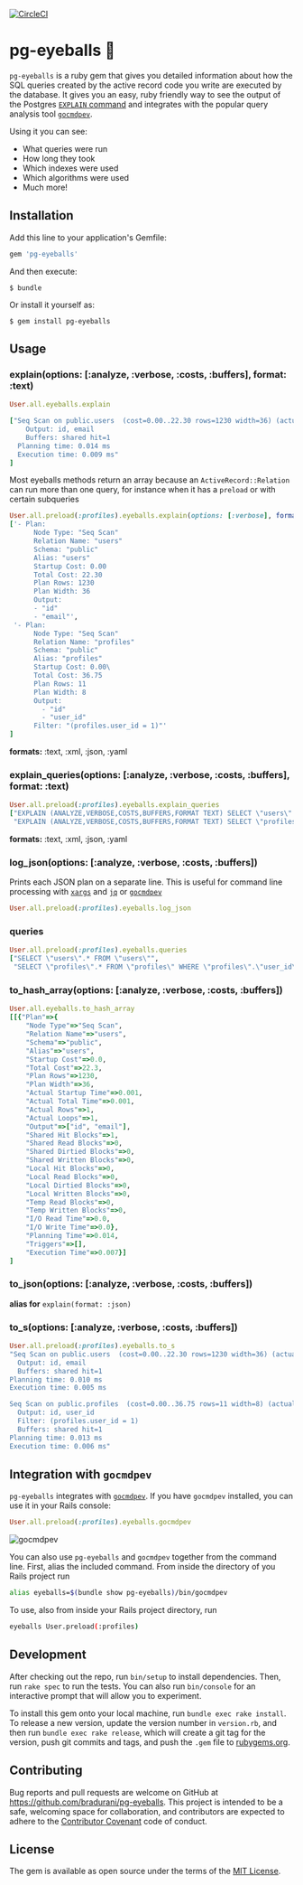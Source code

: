 [![CircleCI](https://circleci.com/gh/bradurani/pg-eyeballs.svg?style=svg)](https://circleci.com/gh/bradurani/pg-eyeballs)
# pg-eyeballs 👀

`pg-eyeballs` is a ruby gem that gives you detailed information about how the
SQL queries created by the active record code you write are executed by the database.
It gives you an easy, ruby friendly way to see the output of the Postgres
[`EXPLAIN` command](https://www.postgresql.org/docs/9.4/static/using-explain.html) and integrates with the popular query analysis tool [`gocmdpev`](https://github.com/simon-engledew/gocmdpev). 

Using it you can see:
- What queries were run
- How long they took
- Which indexes were used
- Which algorithms were used
- Much more!

## Installation

Add this line to your application's Gemfile:

```ruby
gem 'pg-eyeballs'
```

And then execute:

    $ bundle

Or install it yourself as:

    $ gem install pg-eyeballs

## Usage

### explain(options: [:analyze, :verbose, :costs, :buffers], format: :text)

```ruby
User.all.eyeballs.explain

["Seq Scan on public.users  (cost=0.00..22.30 rows=1230 width=36) (actual time=0.002..0.002 rows=1 loops=1)
    Output: id, email
    Buffers: shared hit=1
  Planning time: 0.014 ms
  Execution time: 0.009 ms"
]
```
Most eyeballs methods return an array because an `ActiveRecord::Relation` can run
more than one query, for instance when it has a `preload` or with certain
subqueries
```ruby
User.all.preload(:profiles).eyeballs.explain(options: [:verbose], format: :yaml)
['- Plan: 
      Node Type: "Seq Scan"
      Relation Name: "users"
      Schema: "public"
      Alias: "users"
      Startup Cost: 0.00
      Total Cost: 22.30
      Plan Rows: 1230
      Plan Width: 36
      Output: 
      - "id"
      - "email"', 
 '- Plan:     
      Node Type: "Seq Scan"
      Relation Name: "profiles"
      Schema: "public"
      Alias: "profiles"
      Startup Cost: 0.00\
      Total Cost: 36.75
      Plan Rows: 11
      Plan Width: 8
      Output: 
        - "id"
        - "user_id"
      Filter: "(profiles.user_id = 1)"'
]
```
**formats:** :text, :xml, :json, :yaml

### explain_queries(options: [:analyze, :verbose, :costs, :buffers], format: :text)
```ruby
User.all.preload(:profiles).eyeballs.explain_queries
["EXPLAIN (ANALYZE,VERBOSE,COSTS,BUFFERS,FORMAT TEXT) SELECT \"users\".* FROM \"users\"",
 "EXPLAIN (ANALYZE,VERBOSE,COSTS,BUFFERS,FORMAT TEXT) SELECT \"profiles\".* FROM \"profiles\" WHERE \"profiles\".\"user_id\" IN (1)"]
 ```
**formats:** :text, :xml, :json, :yaml

### log_json(options: [:analyze, :verbose, :costs, :buffers])
Prints each JSON plan on a separate line. This is useful for command line
processing with [`xargs`](https://linux.die.net/man/1/xargs) and [`jq`](https://stedolan.github.io/jq/) or
[`gocmdpev`](https://github.com/simon-engledew/gocmdpev)
```ruby
User.all.preload(:profiles).eyeballs.log_json
```

### queries
```ruby
User.all.preload(:profiles).eyeballs.queries
["SELECT \"users\".* FROM \"users\"",
 "SELECT \"profiles\".* FROM \"profiles\" WHERE \"profiles\".\"user_id\" IN (1)"]
 ```

### to_hash_array(options: [:analyze, :verbose, :costs, :buffers])
```ruby
User.all.eyeballs.to_hash_array
[[{"Plan"=>{
    "Node Type"=>"Seq Scan",
    "Relation Name"=>"users",
    "Schema"=>"public",
    "Alias"=>"users",
    "Startup Cost"=>0.0,
    "Total Cost"=>22.3,
    "Plan Rows"=>1230,
    "Plan Width"=>36,
    "Actual Startup Time"=>0.001,
    "Actual Total Time"=>0.001,
    "Actual Rows"=>1,
    "Actual Loops"=>1,
    "Output"=>["id", "email"],
    "Shared Hit Blocks"=>1,
    "Shared Read Blocks"=>0,
    "Shared Dirtied Blocks"=>0,
    "Shared Written Blocks"=>0,
    "Local Hit Blocks"=>0,
    "Local Read Blocks"=>0,
    "Local Dirtied Blocks"=>0,
    "Local Written Blocks"=>0,
    "Temp Read Blocks"=>0,
    "Temp Written Blocks"=>0,
    "I/O Read Time"=>0.0,
    "I/O Write Time"=>0.0},
    "Planning Time"=>0.014,
    "Triggers"=>[],
    "Execution Time"=>0.007}]
]
```

### to_json(options: [:analyze, :verbose, :costs, :buffers])
**alias for** `explain(format: :json)`

### to_s(options: [:analyze, :verbose, :costs, :buffers])

```ruby
User.all.preload(:profiles).eyeballs.to_s
"Seq Scan on public.users  (cost=0.00..22.30 rows=1230 width=36) (actual time=0.001..0.002 rows=1 loops=1)
  Output: id, email
  Buffers: shared hit=1
Planning time: 0.010 ms
Execution time: 0.005 ms

Seq Scan on public.profiles  (cost=0.00..36.75 rows=11 width=8) (actual time=0.002..0.002 rows=1 loops=1)
  Output: id, user_id
  Filter: (profiles.user_id = 1)
  Buffers: shared hit=1
Planning time: 0.013 ms
Execution time: 0.006 ms"
```

## Integration with `gocmdpev`

`pg-eyeballs` integrates with
[`gocmdpev`](https://github.com/simon-engledew/gocmdpev). If you have `gocmdpev`
installed, you can use it in your Rails console:
```ruby
User.all.preload(:profiles).eyeballs.gocmdpev
```

![gocmdpev](https://raw.githubusercontent.com/bradurani/pg-eyeballs/master/gocmdpev.png "Using
gocmdpev in the Rails console")

You can also use `pg-eyeballs` and `gocmdpev` together from the command line.
First, alias the included command. From inside the directory of you Rails
project run
```bash
alias eyeballs=$(bundle show pg-eyeballs)/bin/gocmdpev
```
To use, also from inside your Rails project directory, run
```bash
eyeballs User.preload(:profiles)
```

## Development

After checking out the repo, run `bin/setup` to install dependencies. Then, run `rake spec` to run the tests. You can also run `bin/console` for an interactive prompt that will allow you to experiment.

To install this gem onto your local machine, run `bundle exec rake install`. To release a new version, update the version number in `version.rb`, and then run `bundle exec rake release`, which will create a git tag for the version, push git commits and tags, and push the `.gem` file to [rubygems.org](https://rubygems.org).

## Contributing

Bug reports and pull requests are welcome on GitHub at https://github.com/bradurani/pg-eyeballs. This project is intended to be a safe, welcoming space for collaboration, and contributors are expected to adhere to the [Contributor Covenant](http://contributor-covenant.org) code of conduct.


## License

The gem is available as open source under the terms of the [MIT License](http://opensource.org/licenses/MIT).

